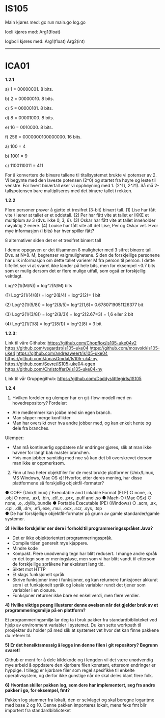 # IS105

Main kjøres med: go run main.go log.go

locli kjøres med: <filnavn> Arg1(float)

logbcli kjøres med: <filnavn> Arg1(float) Arg2(int)
____________________________________________________

# ICA01

**1.2.1**

a)  1 = 00000001. 8 bits.

b)  2 = 00000010. 8 bits.

c)  5 = 00000101. 8 bits.

d)  8 = 00001000. 8 bits.

e)  16 = 0010000. 8 bits.

f)  256 = 0000000100000000. 16 bits.
 
 
 
a)  100 = 4

b)  1001 = 9

c)  1100110011 = 411

For å konvertere de binære tallene til titallsystemet brukte vi potenser av 2. Vi begynte med den laveste potensen (2^0) og startet fra høyre og leste til venstre. For hvert binærtall øker vi opphøyning med 1. (2^1*1, 2^2*1). Så må 2-tallspotensen bare multipliseres med det binære tallet i rekken.


**1.2.2**

Flere personer prøver å gjette et tresifret (3-bit) binært tall.
(1) Lise har fått vite / lærer at tallet er et oddetall.
(2) Per har fått vite at tallet er IKKE et multiplum av 3 (dvs. ikke 0, 3, 6).
(3) Oskar har fått vite at tallet inneholder nøyaktig 2 enere.
(4) Louise har fått vite alt det Lise, Per og Oskar vet.
Hvor mye informasjon (i bits) har hver spiller fått?

8 alternativer siden det er et tresifret binært tall
 
I denne oppgaven er det tilsammen 8 muligheter med 3 sifret binære tall. Dvs. at N=8. M, begrenser valgmulighetene. Siden de forskjellige personene har ulik informasjon om dette tallet varierer M fra person til person. I dette tilfellet ser vi at svaret ikke lander på hele bits, men for eksempel ~0.7 bits som er mulig dersom det er flere mulige utfall, som også er forskjellig vektlagt.

Log^2(1/(M/N)) = log^2(N/M) bits

(1) Log^2(1/(4/8)) = log^2(8/4) = log^2(2)= 1 bit

(2) Log^2(1/(5/8)) = log^2(8/5)= log^2(1,6)= 0.6780719051126377 bit

(3) Log^2(1/(3/8)) = log^2(8/3)) = log^2(2.67=3) = 1,6 eller 2 bit

(4) Log^2(1/(1/8) = log^2(8/1)) = log^2(8) = 3 bit


**1.2.3:**

Link til våre Githubs:
https://github.com/Chopflox/is105-uke04v2
https://github.com/vegardst/is105-uke04
https://github.com/mosvold/is105-uke4
https://github.com/andreaweert/is105-uke04
https://github.com/JonasOmdal/Is105-uk4-ny
https://github.com/Sovre/IS105-uke04-egen
https://github.com/ChristofferO/is105-uke04-ny
 
Link til vår Gruppegithub:
https://github.com/Daddyslittlegirls/IS105


**1.2.4**

1)	Hvilken fordeler og ulemper har en git-flow-modell med en hovedrepository?
Fordeler:
- Alle medlemmer kan jobbe med sin egen branch.
- Man slipper merge konflikter
- Man har oversikt over hva andre jobber med, og kan enkelt hente og dele fra branches.
 
Ulemper:
- Man må kontinuerlig oppdatere når endringer gjøres, slik at man ikke havner for langt bak master branchen.
- Hvis man jobber samtidig med noe så kan det bli overskrevet dersom man ikke er oppmerksom.

2)  Finn ut hva heter objektfiler for de mest brukte platformer (Unix/Linux, MS Windows, Mac OS x)! Hvorfor, etter deres mening, har disse plattformene så forskjellig objektfil-formater?

●   COFF (Unix/Linux) / Executable and Linkable Format (ELF)
○     none, .o, .obj
○     none, .axf, .bin, .elf,.o, .prx, .puff and .so
●   Mach-O (Mac OSx)
○     none, .o, .dylib,.bundle
●   Portable Executable (PE) (Windows)
○     .acm, .ax, .cpl, .dll, .drv, .efi,.exe, .mui, .ocx, .scr, .sys, .tsp	
●   De har forskjellige objektfil-formater på grunn av gamle standarder/gamle systemer.


**3)	Hvilke forskjeller ser dere i forhold til programmeringsspråket Java?**

- Det er ikke objektorientert programmeringsspråk.
- Compile tiden generelt mye kjappere.
- Mindre kode
- Kompakt. Flere unødvendig tegn har blitt redusert. I mange andre språk er det tegn som er meningsløse, men som vi har blitt vandt til     ettersom de forskjellige språkene har eksistert lang tid.
- Siktet mot HTTP
- Et slags funksjonelt språk
- Skrive funksjoner inne i funksjoner, og kan returnere funksjoner akkurat som i et funksjonelt språk og lokale variabler rundt det         tjener som variabler i en closure.
- Funksjoner returner ikke bare en enkel verdi, men flere verdier.


**4)	Hvilke viktige poeng illusterer denne øvelsen når det gjelder bruk av et programmeringsmiljø på en plattform?**

Et programmeringsmiljø lar deg ta i bruk pakker fra standardbiblioteket ved hjelp av environment variabler i systemet. Du kan sette workpath til prosjekter du holder på med slik at systemet vet hvor det kan finne pakkene du referer til.


**5)	Er det hensiktsmessig å legge inn denne filen i git repository? Begrunn svaret!**  	

Github er ment for å dele kildekode og i lengden vil det være unødvendig mye arbeid å oppdatere den kjørbare filen konstant, ettersom endringer er hyppige. I tillegg er kjørbare filer som regel spesifikke til enkelte operativsystem, og derfor ikke gunstige når de skal deles blant flere folk. 


**6)	Hvordan skiller pakken log, som dere har implementert, seg fra andre pakker i go, for eksempel, fmt?**

Pakken log stammer fra lokalt, den er selvlaget og skal beregne logaritme med base 2 og 10. Denne pakken importeres lokalt, mens feks fmt blir importert fra standardbiblioteket




